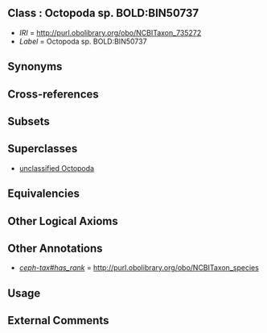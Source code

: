 
## Class : Octopoda sp. BOLD:BIN50737

 * *IRI* = http://purl.obolibrary.org/obo/NCBITaxon_735272
 * *Label* = Octopoda sp. BOLD:BIN50737

## Synonyms


## Cross-references


## Subsets


## Superclasses

 * [unclassified Octopoda](../../NCBITaxon/50/NCBITaxon_720550.md)

## Equivalencies


## Other Logical Axioms


## Other Annotations

 * *[ceph-tax#has_rank](../../ceph-tax#has/nk/ceph-tax#has_rank.md)* = http://purl.obolibrary.org/obo/NCBITaxon_species

## Usage


## External Comments

